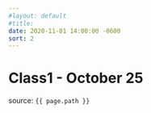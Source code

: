 ```yaml
---
#layout: default
#title:
date: 2020-11-01 14:00:00 -0600
sort: 2
---
```

# Class1 - October 25

source: `{{ page.path }}`
